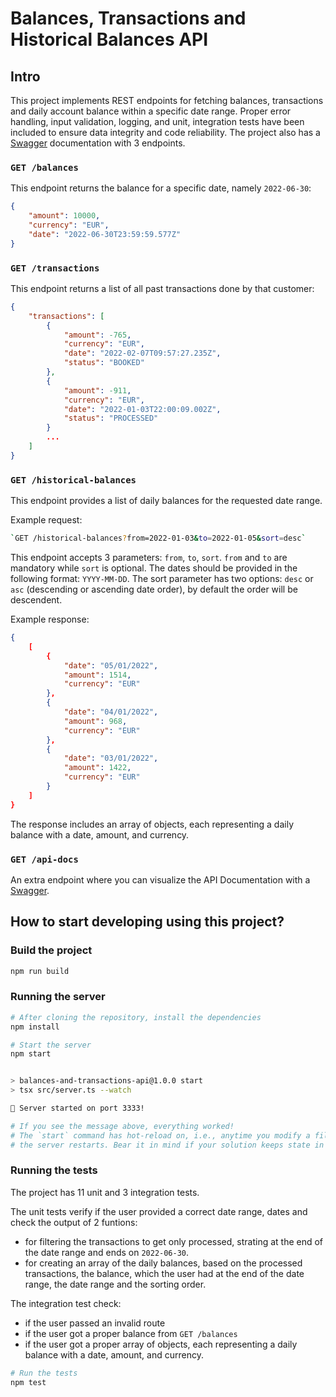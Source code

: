 # Balances, Transactions and Historical Balances API

## Intro

This project implements REST endpoints for fetching balances, transactions and daily account balance within a specific date range. Proper error handling, input validation, logging, and unit, integration tests have been included to ensure data integrity and code reliability.
The project also has a [Swagger](https://swagger.io/specification/) documentation with 3 endpoints.

### `GET /balances` 

This endpoint returns the balance for a specific date, namely `2022-06-30`:

```json
{
    "amount": 10000, 
    "currency": "EUR",
    "date": "2022-06-30T23:59:59.577Z"
}
```

### `GET /transactions`

This endpoint returns a list of all past transactions done by that customer:

```json
{
    "transactions": [
        {
            "amount": -765,
            "currency": "EUR",
            "date": "2022-02-07T09:57:27.235Z",
            "status": "BOOKED"
        },
        {
            "amount": -911,
            "currency": "EUR",
            "date": "2022-01-03T22:00:09.002Z",
            "status": "PROCESSED"
        }
        ...
    ]
}
```

### `GET /historical-balances`

This endpoint provides a list of daily balances for the requested date range.

Example request:

```sh
`GET /historical-balances?from=2022-01-03&to=2022-01-05&sort=desc`
```

This endpoint accepts 3 parameters: `from`, `to`, `sort`. `from` and `to` are mandatory while `sort` is optional.
The dates should be provided in the following format: `YYYY-MM-DD`.
The sort parameter has two options: `desc` or `asc` (descending or ascending date order), by default the order will be descendent.

Example response:

```json
{
    [
        {
            "date": "05/01/2022",
            "amount": 1514,
            "currency": "EUR"
        },
        {
            "date": "04/01/2022",
            "amount": 968,
            "currency": "EUR"
        },
        {
            "date": "03/01/2022",
            "amount": 1422,
            "currency": "EUR"
        }
    ]
}
```

The response includes an array of objects, each representing a daily balance with a date, amount, and currency.

### `GET /api-docs`

An extra endpoint where you can visualize the API Documentation with a [Swagger](https://swagger.io/specification/).

## How to start developing using this project?

### Build the project

```sh
npm run build
```

### Running the server 

```sh
# After cloning the repository, install the dependencies
npm install

# Start the server
npm start


> balances-and-transactions-api@1.0.0 start
> tsx src/server.ts --watch

🚀 Server started on port 3333!

# If you see the message above, everything worked!
# The `start` command has hot-reload on, i.e., anytime you modify a file
# the server restarts. Bear it in mind if your solution keeps state in memory.
```

### Running the tests

The project has 11 unit and 3 integration tests. 

The unit tests verify if the user provided a correct date range, dates and check the output of 2 funtions:
- for filtering the transactions to get only processed, strating at the end of the date range and ends on `2022-06-30`.
- for creating an array of the daily balances, based on the processed transactions, the balance, which the user had at the end of the date range, the date range and the sorting order.

The integration test check:
- if the user passed an invalid route
- if the user got a proper balance from `GET /balances`
- if the user got a proper array of objects, each representing a daily balance with a date, amount, and currency.

```sh
# Run the tests
npm test
```
